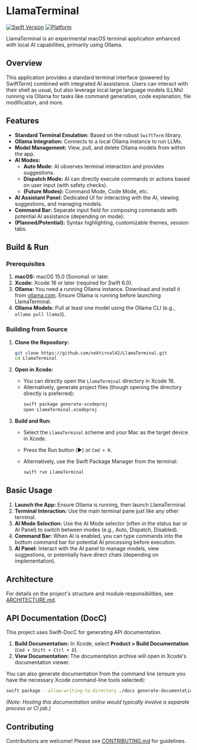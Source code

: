 # LlamaTerminal

[![Swift Version](https://img.shields.io/badge/Swift-6.0-orange.svg)](https://swift.org)
[![Platform](https://img.shields.io/badge/platform-macOS%2015.0%2B-lightgrey.svg)](https://developer.apple.com/macOS)

LlamaTerminal is an experimental macOS terminal application enhanced with local AI capabilities, primarily using Ollama.

## Overview

This application provides a standard terminal interface (powered by SwiftTerm) combined with integrated AI assistance. Users can interact with their shell as usual, but also leverage local large language models (LLMs) running via Ollama for tasks like command generation, code explanation, file modification, and more.

## Features

*   **Standard Terminal Emulation:** Based on the robust `SwiftTerm` library.
*   **Ollama Integration:** Connects to a local Ollama instance to run LLMs.
*   **Model Management:** View, pull, and delete Ollama models from within the app.
*   **AI Modes:**
    *   **Auto Mode:** AI observes terminal interaction and provides suggestions.
    *   **Dispatch Mode:** AI can directly execute commands or actions based on user input (with safety checks).
    *   **(Future Modes):** Command Mode, Code Mode, etc.
*   **AI Assistant Panel:** Dedicated UI for interacting with the AI, viewing suggestions, and managing models.
*   **Command Bar:** Separate input field for composing commands with potential AI assistance (depending on mode).
*   **(Planned/Potential):** Syntax highlighting, customizable themes, session tabs.

## Build & Run

### Prerequisites

1.  **macOS:** macOS 15.0 (Sonoma) or later.
2.  **Xcode:** Xcode 16 or later (required for Swift 6.0).
3.  **Ollama:** You need a running Ollama instance. Download and install it from [ollama.com](https://ollama.com/). Ensure Ollama is running before launching LlamaTerminal.
4.  **Ollama Models:** Pull at least one model using the Ollama CLI (e.g., `ollama pull llama3`).

### Building from Source

1.  **Clone the Repository:**
    ```bash
    git clone https://github.com/noktirnal42/LlamaTerminal.git
    cd LlamaTerminal
    ```

2.  **Open in Xcode:**
    *   You can directly open the `LlamaTerminal` directory in Xcode 16.
    *   Alternatively, generate project files (though opening the directory directly is preferred):
        ```bash
        swift package generate-xcodeproj
        open LlamaTerminal.xcodeproj
        ```

3.  **Build and Run:**
    *   Select the `LlamaTerminal` scheme and your Mac as the target device in Xcode.
    *   Press the Run button (▶︎) or `Cmd + R`.

    *   Alternatively, use the Swift Package Manager from the terminal:
        ```bash
        swift run LlamaTerminal
        ```

## Basic Usage

1.  **Launch the App:** Ensure Ollama is running, then launch LlamaTerminal.
2.  **Terminal Interaction:** Use the main terminal pane just like any other terminal.
3.  **AI Mode Selection:** Use the AI Mode selector (often in the status bar or AI Panel) to switch between modes (e.g., Auto, Dispatch, Disabled).
4.  **Command Bar:** When AI is enabled, you can type commands into the bottom command bar for potential AI processing before execution.
5.  **AI Panel:** Interact with the AI panel to manage models, view suggestions, or potentially have direct chats (depending on implementation).

## Architecture

For details on the project's structure and module responsibilities, see [ARCHITECTURE.md](ARCHITECTURE.md).

## API Documentation (DocC)

This project uses Swift-DocC for generating API documentation.

1.  **Build Documentation:** In Xcode, select **Product > Build Documentation** (`Cmd + Shift + Ctrl + D`).
2.  **View Documentation:** The documentation archive will open in Xcode's documentation viewer.

You can also generate documentation from the command line (ensure you have the necessary Xcode command-line tools selected):

```bash
swift package --allow-writing-to-directory ./docs generate-documentation --target TerminalCore --target AIIntegration --target SharedModels --target UIComponents --output-path ./docs
```

*(Note: Hosting this documentation online would typically involve a separate process or CI job.)*

## Contributing

Contributions are welcome! Please see [CONTRIBUTING.md](CONTRIBUTING.md) for guidelines.
